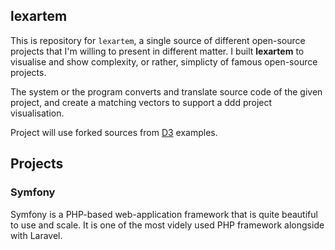 ## lexartem
This is repository for `lexartem`, a single source of different open-source
projects that I'm willing to present in different matter. I built **lexartem**
to visualise and show complexity, or rather, simplicty of famous open-source
projects.

The system or the program converts and translate source code of the given
project, and create a matching vectors to support a ddd project visualisation.

Project will use forked sources from [D3](https://github.com/d3/d3/) examples.

## Projects

### Symfony
Symfony is a PHP-based web-application framework that is quite beautiful to use
and scale. It is one of the most videly used PHP framework alongside with
Laravel.

